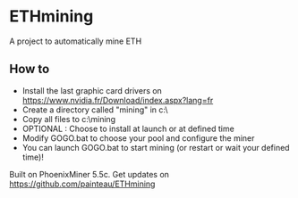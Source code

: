 # ETHmining
 A project to automatically mine ETH
 
 ## How to
* Install the last graphic card drivers on https://www.nvidia.fr/Download/index.aspx?lang=fr
* Create a directory called "mining" in c:\
* Copy all files to c:\mining
* OPTIONAL : Choose to install at launch or at defined time
* Modify GOGO.bat to choose your pool and configure the miner
* You can launch GOGO.bat to start mining (or restart or wait your defined time)!

Built on PhoenixMiner 5.5c. Get updates on https://github.com/painteau/ETHmining
